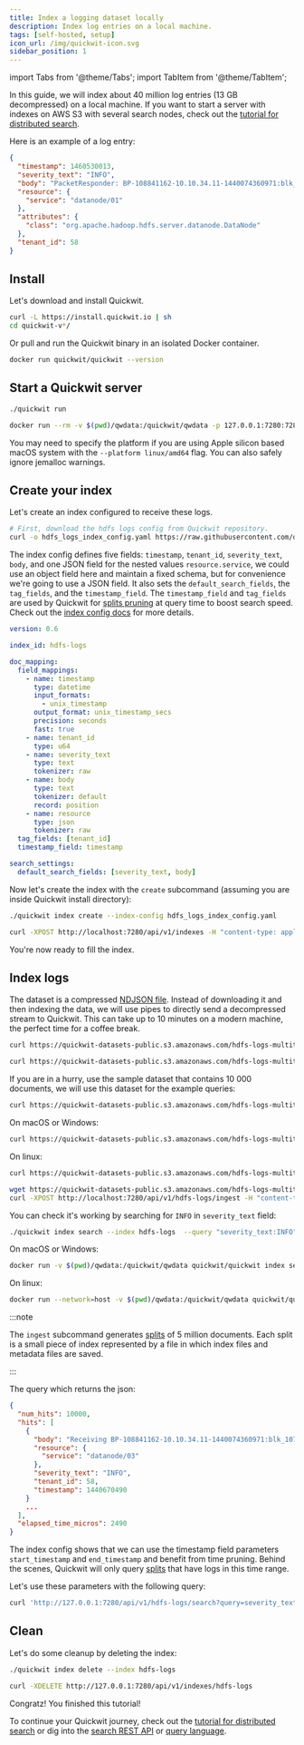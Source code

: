 ```yaml
---
title: Index a logging dataset locally
description: Index log entries on a local machine.
tags: [self-hosted, setup]
icon_url: /img/quickwit-icon.svg
sidebar_position: 1
---
```


import Tabs from '@theme/Tabs';
import TabItem from '@theme/TabItem';

In this guide, we will index about 40 million log entries (13 GB decompressed) on a local machine. If you want to start a server with indexes on AWS S3 with several search nodes, check out the [tutorial for distributed search](tutorial-hdfs-logs-distributed-search-aws-s3.md).

Here is an example of a log entry:
```json
{
  "timestamp": 1460530013,
  "severity_text": "INFO",
  "body": "PacketResponder: BP-108841162-10.10.34.11-1440074360971:blk_1074072698_331874, type=HAS_DOWNSTREAM_IN_PIPELINE terminating",
  "resource": {
    "service": "datanode/01"
  },
  "attributes": {
    "class": "org.apache.hadoop.hdfs.server.datanode.DataNode"
  },
  "tenant_id": 58
}
```


## Install

Let's download and install Quickwit.

```bash
curl -L https://install.quickwit.io | sh
cd quickwit-v*/
```

Or pull and run the Quickwit binary in an isolated Docker container.

```bash
docker run quickwit/quickwit --version
```

## Start a Quickwit server

<Tabs>

<TabItem value="cli" label="CLI">

```bash
./quickwit run
```

</TabItem>

<TabItem value="docker" label="Docker">

```bash
docker run --rm -v $(pwd)/qwdata:/quickwit/qwdata -p 127.0.0.1:7280:7280 quickwit/quickwit run
```

You may need to specify the platform if you are using Apple silicon based macOS system with the `--platform linux/amd64` flag. You can also safely ignore jemalloc warnings.

</TabItem>

</Tabs>


## Create your index

Let's create an index configured to receive these logs.

```bash
# First, download the hdfs logs config from Quickwit repository.
curl -o hdfs_logs_index_config.yaml https://raw.githubusercontent.com/quickwit-oss/quickwit/main/config/tutorials/hdfs-logs/index-config.yaml
```

The index config defines five fields: `timestamp`, `tenant_id`, `severity_text`, `body`, and one JSON field
for the nested values `resource.service`, we could use an object field here and maintain a fixed schema, but for convenience we're going to use a JSON field.
It also sets the `default_search_fields`, the `tag_fields`, and the `timestamp_field`.
The `timestamp_field` and `tag_fields` are used by Quickwit for [splits pruning](../../overview/architecture) at query time to boost search speed. 
Check out the [index config docs](../../configuration/index-config) for more details.

```yaml title="hdfs-logs-index.yaml"
version: 0.6

index_id: hdfs-logs

doc_mapping:
  field_mappings:
    - name: timestamp
      type: datetime
      input_formats:
        - unix_timestamp
      output_format: unix_timestamp_secs
      precision: seconds
      fast: true
    - name: tenant_id
      type: u64
    - name: severity_text
      type: text
      tokenizer: raw
    - name: body
      type: text
      tokenizer: default
      record: position
    - name: resource
      type: json
      tokenizer: raw
  tag_fields: [tenant_id]
  timestamp_field: timestamp

search_settings:
  default_search_fields: [severity_text, body]
```

Now let's create the index with the `create` subcommand (assuming you are inside Quickwit install directory):

<Tabs>

<TabItem value="cli" label="CLI">

```bash
./quickwit index create --index-config hdfs_logs_index_config.yaml
```

</TabItem>

<TabItem value="curl" label="cURL">

```bash
curl -XPOST http://localhost:7280/api/v1/indexes -H "content-type: application/yaml" --data-binary @hdfs_logs_index_config.yaml
```

</TabItem>

</Tabs>


You're now ready to fill the index.

## Index logs
The dataset is a compressed [NDJSON file](https://quickwit-datasets-public.s3.amazonaws.com/hdfs-logs-multitenants.json.gz).
Instead of downloading it and then indexing the data, we will use pipes to directly send a decompressed stream to Quickwit.
This can take up to 10 minutes on a modern machine, the perfect time for a coffee break.

<Tabs>

<TabItem value="cli" label="CLI">

```bash
curl https://quickwit-datasets-public.s3.amazonaws.com/hdfs-logs-multitenants.json.gz | gunzip | ./quickwit index ingest --index hdfs-logs
```

</TabItem>

<TabItem value="docker" label="Docker">

```bash
curl https://quickwit-datasets-public.s3.amazonaws.com/hdfs-logs-multitenants.json.gz | gunzip | docker run -v $(pwd)/qwdata:/quickwit/qwdata -i quickwit/quickwit index ingest --index hdfs-logs
```

</TabItem>

</Tabs>



If you are in a hurry, use the sample dataset that contains 10 000 documents, we will use this dataset for the example queries:

<Tabs>

<TabItem value="cli" label="CLI">

```bash
curl https://quickwit-datasets-public.s3.amazonaws.com/hdfs-logs-multitenants-10000.json | ./quickwit index ingest --index hdfs-logs
```

</TabItem>

<TabItem value="docker" label="Docker">

On macOS or Windows:

```bash
curl https://quickwit-datasets-public.s3.amazonaws.com/hdfs-logs-multitenants-10000.json | docker run -v $(pwd)/qwdata:/quickwit/qwdata -i quickwit/quickwit index ingest --index hdfs-logs --endpoint http://host.docker.internal:7280
```

On linux:

```bash
curl https://quickwit-datasets-public.s3.amazonaws.com/hdfs-logs-multitenants-10000.json | docker run --network=host -v $(pwd)/qwdata:/quickwit/qwdata -i quickwit/quickwit index ingest --index hdfs-logs --endpoint http://127.0.0.1:7280
```

</TabItem>

<TabItem value="curl" label="cURL">

```bash
wget https://quickwit-datasets-public.s3.amazonaws.com/hdfs-logs-multitenants-10000.json
curl -XPOST http://localhost:7280/api/v1/hdfs-logs/ingest -H "content-type: application/json" --data-binary @hdfs-logs-multitenants-10000.json
```

</TabItem>

</Tabs>

You can check it's working by searching for `INFO` in `severity_text` field:

<Tabs>

<TabItem value="cli" label="CLI">

```bash
./quickwit index search --index hdfs-logs  --query "severity_text:INFO"
```

</TabItem>

<TabItem value="docker" label="Docker">

On macOS or Windows:

```bash
docker run -v $(pwd)/qwdata:/quickwit/qwdata quickwit/quickwit index search --index hdfs-logs  --query "severity_text:INFO" --endpoint http://host.docker.internal:7280
```

On linux:

```bash
docker run --network=host -v $(pwd)/qwdata:/quickwit/qwdata quickwit/quickwit index search --index hdfs-logs  --query "severity_text:INFO" --endpoint http://127.0.0.1:7280
```

</TabItem>

</Tabs>

:::note

The `ingest` subcommand generates [splits](../../overview/architecture) of 5 million documents. Each split is a small piece of index represented by a file in which index files and metadata files are saved.

:::


The query which returns the json:

```json
{
  "num_hits": 10000,
  "hits": [
    {
      "body": "Receiving BP-108841162-10.10.34.11-1440074360971:blk_1073836032_95208 src: /10.10.34.20:60300 dest: /10.10.34.13:50010",
      "resource": {
        "service": "datanode/03"
      },
      "severity_text": "INFO",
      "tenant_id": 58,
      "timestamp": 1440670490
    }
    ...
  ],
  "elapsed_time_micros": 2490
}
```

The index config shows that we can use the timestamp field parameters `start_timestamp` and `end_timestamp` and benefit from time pruning. 
Behind the scenes, Quickwit will only query [splits](../../overview/architecture) that have logs in this time range.

Let's use these parameters with the following query:

```bash
curl 'http://127.0.0.1:7280/api/v1/hdfs-logs/search?query=severity_text:INFO&start_timestamp=1440670490&end_timestamp=1450670490'
```

## Clean

Let's do some cleanup by deleting the index:

<Tabs>

<TabItem value="cli" label="CLI">

```bash
./quickwit index delete --index hdfs-logs
```

</TabItem>

<TabItem value="curl" label="cURL">

```bash
curl -XDELETE http://127.0.0.1:7280/api/v1/indexes/hdfs-logs
```

</TabItem>

</Tabs>

Congratz! You finished this tutorial!


To continue your Quickwit journey, check out the [tutorial for distributed search](tutorial-hdfs-logs-distributed-search-aws-s3.md) or dig into the [search REST API](/docs/reference/rest-api) or [query language](/docs/reference/query-language).
